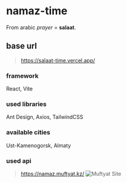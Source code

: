 # namaz-time
From arabic _prayer_ = **salaat**.
## base url
> https://salaat-time.vercel.app/

### framework
React, Vite

### used libraries
Ant Design, Axios, TailwindCSS

### available cities
Ust-Kamenogorsk, Almaty

### used api
>  https://namaz.muftyat.kz/
![Muftyat Site](https://github.com/Anuarbekov/namaz-time/assets/68756607/931e92f2-8b83-4d48-ba36-f58b75fb7b3a)

